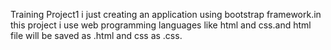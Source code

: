 Training Project1
i just creating an application using bootstrap framework.in this project i use web programming languages like html and css.and html file will be saved as .html and css as .css.
